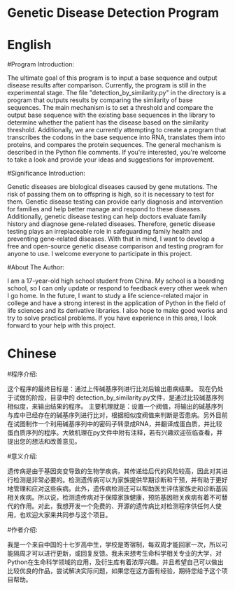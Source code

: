 #   Genetic Disease Detection Program


# English

#Program Introduction:

The ultimate goal of this program is to input a base sequence and output disease results after comparison. 
Currently, the program is still in the experimental stage. The file "detection_by_similarity.py" in the directory is a program that outputs results by comparing the similarity of base sequences. The main mechanism is to set a threshold and compare the output base sequence with the existing base sequences in the library to determine whether the patient has the disease based on the similarity threshold. Additionally, we are currently attempting to create a program that transcribes the codons in the base sequence into RNA, translates them into proteins, and compares the protein sequences. The general mechanism is described in the Python file comments. If you're interested, you're welcome to take a look and provide your ideas and suggestions for improvement.

#Significance Introduction:

Genetic diseases are biological diseases caused by gene mutations. The risk of passing them on to offspring is high, so it is necessary to test for them. Genetic disease testing can provide early diagnosis and intervention for families and help better manage and respond to these diseases. Additionally, genetic disease testing can help doctors evaluate family history and diagnose gene-related diseases. Therefore, genetic disease testing plays an irreplaceable role in safeguarding family health and preventing gene-related diseases. With that in mind, I want to develop a free and open-source genetic disease comparison and testing program for anyone to use. I welcome everyone to participate in this project.


#About The Author:

I am a 17-year-old high school student from China. My school is a boarding school, so I can only update or respond to feedback every other week when I go home. In the future, I want to study a life science-related major in college and have a strong interest in the application of Python in the field of life sciences and its derivative libraries. I also hope to make good works and try to solve practical problems. If you have experience in this area, I look forward to your help with this project.


# Chinese


#程序介绍:

这个程序的最终目标是：通过上传碱基序列进行比对后输出患病结果。
现在仍处于试做的阶段，目录中的 detection_by_similarity.py文件，是通过比较碱基序列相似度，来输出结果的程序。 主要机理就是：设置一个阀值，将输出的碱基序列与库中已经存在的碱基序列进行比对，根据相似度阀值来判断是否患病。另外目前在试图制作一个利用碱基序列中的密码子转录成RNA，并翻译成蛋白质，并比较蛋白质序列的程序。大致机理在py文件中附有注释，若有兴趣欢迎莅临查看，并提出您的想法和改善意见。

#意义介绍:

遗传病是由于基因突变导致的生物学疾病，其传递给后代的风险较高，因此对其进行检测是非常必要的。检测遗传病可以为家族提供早期诊断和干预，并有助于更好地管理和应对这些疾病。此外，遗传病检测还可以帮助医生评估家族史和诊断基因相关疾病。所以说，检测遗传病对于保障家族健康，预防基因相关疾病有着不可替代的作用。对此，我想开发一个免费的、开源的遗传病比对检测程序供任何人使用，也欢迎大家来共同参与这个项目。

#作者介绍:

我是一个来自中国的十七岁高中生，学校是寄宿制，每双周才能回家一次，所以可能隔周才可以进行更新，或回复反馈。我未来想考生命科学相关专业的大学，对Python在生命科学领域的应用，及衍生库有着浓厚兴趣。并且希望自己可以做出比较优良的作品，尝试解决实际问题，如果您在这方面有经验，期待您给予这个项目帮助。


